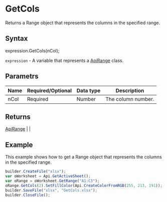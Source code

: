 # GetCols

Returns a Range object that represents the columns in the specified range.

## Syntax

expression.GetCols(nCol);

`expression` - A variable that represents a [ApiRange](../ApiRange.md) class.

## Parametrs

| **Name** | **Required/Optional** | **Data type** | **Description** |
| ------------- | ------------- | ------------- | ------------- |
| nCol | Required | Number | The column number. |

## Returns

[ApiRange](../ApiRange.md) | &#124;

## Example

This example shows how to get a Range object that represents the columns in the specified range.

```javascript
builder.CreateFile("xlsx");
var oWorksheet = Api.GetActiveSheet();
var oRange = oWorksheet.GetRange("A1:C3");
oRange.GetCols(2).SetFillColor(Api.CreateColorFromRGB(255, 213, 191));
builder.SaveFile("xlsx", "GetCols.xlsx");
builder.CloseFile();
```